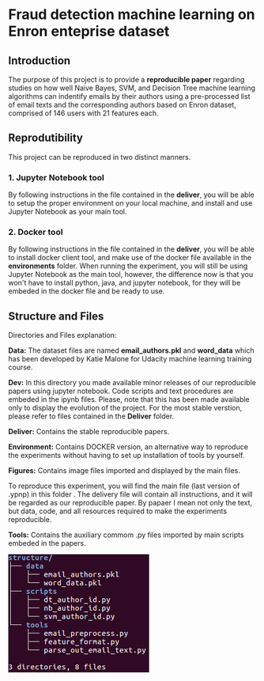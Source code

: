 
# Fraud detection machine learning on Enron enteprise dataset

## Introduction

The purpose of this project is to provide a **reproducible paper** regarding studies on how well Naive Bayes, SVM, and Decision Tree machine learning algorithms can indentify emails by their authors using a pre-processed list of email texts and the corresponding authors based on Enron dataset, comprised of 146 users with 21 features each.

## Reprodutibility
This project can be reproduced in two distinct manners.

### 1. Jupyter Notebook tool
By following instructions in the file contained in the **deliver**, you will be able to setup the proper environment on your local machine, and install and use Jupyter Notebook as your main tool.

### 2. Docker tool
By following instructions in the file contained in the **deliver**, you will be able to install docker client tool, and make use of the docker file available in the **environments** folder. When running the experiment, you will still be using Jupyter Notebook as the main tool, however, the difference now is that you won't have to install python, java, and jupyter notebook, for they will be embeded in the docker file and be ready to use.


## Structure and Files

Directories and Files explanation:

**Data:** The dataset files are named **email_authors.pkl** and **word_data** which has been developed by Katie Malone for Udacity machine learning training course.

**Dev:** In this directory you made available minor releases of our reproducible papers using jupyter notebook. Code scripts and text procedures are embeded in the ipynb files. Please, note that this has been made available only to display the evolution of the project. For the most stable verstion, please refer to files contained in the **Deliver** folder.

**Deliver:** Contains the stable reproducible papers.

**Environment:** Contains DOCKER version, an alternative way to reproduce the experiments without having to set up installation of tools by yourself. 

**Figures:** Contains image files imported and displayed by the main files.

To reproduce this experiment, you will find the main file (last version of .ypnp) in this folder . The delivery file will contain all instructions, and it will be regarded as our reproducible paper. By papaer I mean not only the text, but data, code, and all resources required to make the experiments reproducible. 

**Tools:** Contains the auxiliary commom .py files imported by main scripts embeded in the papers.

<img src="structure.png" />




